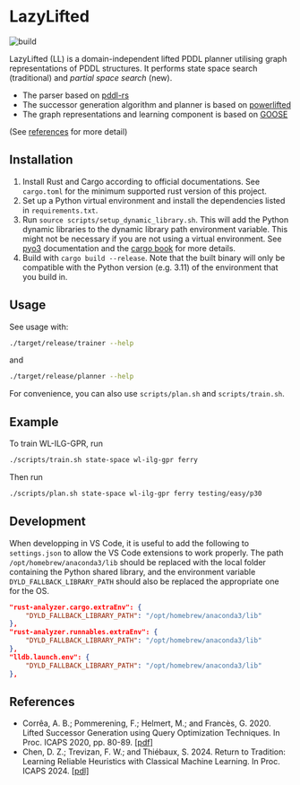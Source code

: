 # LazyLifted

![build](https://github.com/Thyroidr/lazylifted/actions/workflows/build.yml/badge.svg)

LazyLifted (LL) is a domain-independent lifted PDDL planner utilising graph
representations of PDDL structures. It performs state space search (traditional)
and *partial space search* (new).

- The parser based on [pddl-rs](https://github.com/sunsided/pddl-rs)
- The successor generation algorithm and planner is based on
  [powerlifted](https://github.com/abcorrea/powerlifted)
- The graph representations and learning component is based on
  [GOOSE](https://github.com/DillonZChen/goose)

(See [references](#references) for more detail)

## Installation

1. Install Rust and Cargo according to official documentations. See `cargo.toml`
   for the minimum supported rust version of this project.
2. Set up a Python virtual environment and install the dependencies listed in
   `requirements.txt`.
3. Run `source scripts/setup_dynamic_library.sh`. This will add the Python dynamic
   libraries to the dynamic library path environment variable. This might not be
   necessary if you are not using a virtual environment. See
    [pyo3](https://pyo3.rs/v0.15.0/building_and_distribution.html#dynamically-embedding-the-python-interpreter)
    documentation and the [cargo book](https://doc.rust-lang.org/cargo/reference/environment-variables.html#dynamic-library-paths)
    for more details.
4. Build with `cargo build --release`. Note that the built binary will only be
   compatible with the Python version (e.g. 3.11) of the environment that you
   build in.

## Usage

See usage with:

```bash
./target/release/trainer --help
```

and

```bash
./target/release/planner --help
```

For convenience, you can also use `scripts/plan.sh` and `scripts/train.sh`.

## Example

To train WL-ILG-GPR, run

```bash
./scripts/train.sh state-space wl-ilg-gpr ferry
```

Then run

```bash
./scripts/plan.sh state-space wl-ilg-gpr ferry testing/easy/p30
```

## Development

When developping in VS Code, it is useful to add the following to
`settings.json` to allow the VS Code extensions to work properly. The path
`/opt/homebrew/anaconda3/lib` should be replaced with the local folder
containing the Python shared library, and the environment variable
`DYLD_FALLBACK_LIBRARY_PATH` should also be replaced the appropriate one for the
OS.

```json
"rust-analyzer.cargo.extraEnv": {
    "DYLD_FALLBACK_LIBRARY_PATH": "/opt/homebrew/anaconda3/lib"
},
"rust-analyzer.runnables.extraEnv": {
    "DYLD_FALLBACK_LIBRARY_PATH": "/opt/homebrew/anaconda3/lib"
},
"lldb.launch.env": {
    "DYLD_FALLBACK_LIBRARY_PATH": "/opt/homebrew/anaconda3/lib"
},
```

## References

- Corrêa, A. B.; Pommerening, F.; Helmert, M.; and Francès, G. 2020. Lifted Successor Generation using Query Optimization Techniques. In Proc. ICAPS 2020, pp. 80-89. [[pdf]](https://ai.dmi.unibas.ch/papers/correa-et-al-icaps2020.pdf)
- Chen, D. Z.; Trevizan, F. W.; and Thiébaux, S. 2024. Return to Tradition: Learning Reliable Heuristics with Classical Machine Learning. In Proc. ICAPS 2024. [[pdl]](https://openreview.net/pdf?id=zVO8ZRIg7Q)
